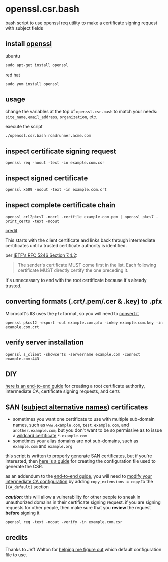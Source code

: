 # openssl.csr.bash
bash script to use openssl req utility to make a certificate signing request with subject fields

## install [openssl][1]

ubuntu

    sudo apt-get install openssl

red hat

    sudo yum install openssl

## usage
change the variables at the top of `openssl.csr.bash` to match your needs: `site_name`, `email_address`, `organization`, etc.

execute the script

    ./openssl.csr.bash roadrunner.acme.com

## inspect certificate signing request

    openssl req -noout -text -in example.com.csr

## inspect signed certificate

    openssl x509 -noout -text -in example.com.crt

## inspect complete certificate chain

    openssl crl2pkcs7 -nocrl -certfile example.com.pem | openssl pkcs7 -print_certs -text -noout

[credit][9]

This starts with the client certificate and links back through intermediate
certificates until a trusted certificate authority is identified.

per [IETF's RFC 5246 Section 7.4.2][10]:

> The sender's certificate MUST come first in the list.
> Each following certificate MUST directly certify the one preceding it.

It's unnecessary to end with the root certificate because it's already trusted.

## converting formats (.crt/.pem/.cer & .key) to .pfx
Microsoft's IIS uses the `pfx` format, so you will need to [convert it][7]

    openssl pkcs12 -export -out example.com.pfx -inkey example.com.key -in example.com.crt

## verify server installation

    openssl s_client -showcerts -servername example.com -connect example.com:443

## DIY
[here is an end-to-end guide][3] for creating a root certificate authority,
intermediate CA, certificate signing requests, and certs

## SAN ([subject alternative names][8]) certificates
- sometimes you want one certificate to use with multiple sub-domain names, such as `www.example.com`, `test.example.com`, and `another.example.com`, but you don't want to be so permissive as to issue a [wildcard certificate][6] `*.example.com`
- sometimes your alias domains are not sub-domains, such as `example.com` and `example.org`

this script is written to properly generate SAN certificates, but if you're interested, then [here is a guide][4]
for creating the configuration file used to generate the CSR.

as an addendum to the [end-to-end guide][3], you will need to [modify your intermediate CA configuration][5]
by adding `copy_extensions = copy` to the `[CA_default]` section

***caution***: this will allow a vulnerability for other people to sneak in unauthorized domains in their
certificate signing request. if you are signing requests for other people, then make sure that you
**review** the request **before** signing it

    openssl req -text -noout -verify -in example.com.csr

## credits
Thanks to Jeff Walton for [helping me figure out][2] which default configuration file to use.

[1]:https://www.openssl.org/
[2]:http://stackoverflow.com/a/37042289/4233593
[3]:https://jamielinux.com/docs/openssl-certificate-authority/index.html
[4]:http://apetec.com/support/GenerateSAN-CSR.htm
[5]:http://stackoverflow.com/a/21340898/4233593
[6]:https://en.wikipedia.org/wiki/Wildcard_certificate
[7]:http://stackoverflow.com/a/17284371/4233593
[8]:https://en.wikipedia.org/wiki/SubjectAltName
[9]:https://serverfault.com/a/755815/331028
[10]:https://tools.ietf.org/html/rfc5246#section-7.4.2
